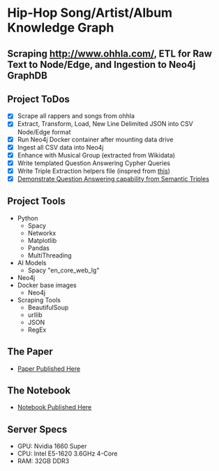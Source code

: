 # Hip-Hop Song/Artist/Album Knowledge Graph

## Scraping http://www.ohhla.com/, ETL for Raw Text to Node/Edge, and Ingestion to Neo4j GraphDB

## Project ToDos
- [x] Scrape all rappers and songs from ohhla
- [x] Extract, Transform, Load, New Line Delimited JSON into CSV Node/Edge format
- [x] Run Neo4j Docker container after mounting data drive
- [x] Ingest all CSV data into Neo4j
- [x] Enhance with Musical Group (extracted from Wikidata)
- [x] Write templated Question Answering Cypher Queries
- [x] Write Triple Extraction helpers file (inspred from [this](https://programmerbackpack.com/python-nlp-tutorial-information-extraction-and-knowledge-graphs/))
- [x] [Demonstrate Question Answering capability from Semantic Triples](https://github.com/m4n0b0dy/Doom_KG/blob/main/notebooks/Question%20Answering.ipynb)

## Project Tools
- Python
  - Spacy
  - Networkx
  - Matplotlib
  - Pandas
  - MultiThreading
- AI Models
  - Spacy "en_core_web_lg"
- Neo4j
- Docker base images
  - Neo4j
- Scraping Tools
  - BeautifulSoup
  - urllib
  - JSON
  - RegEx

## The Paper
- [Paper Published Here](https://github.com/m4n0b0dy/Doom_KG/blob/main/Doom%20KG%20Paper.pdf)

## The Notebook
- [Notebook Published Here](https://github.com/m4n0b0dy/Doom_KG/blob/main/notebooks/Question%20Answering.ipynb)

## Server Specs
- GPU: Nvidia 1660 Super
- CPU: Intel E5-1620 3.6GHz 4-Core
- RAM: 32GB DDR3